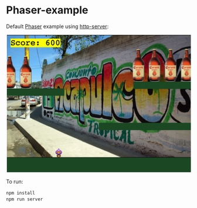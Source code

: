 # Phaser-example

Default [Phaser](http://phaser.io) example using [http-server](https://www.npmjs.com/package/http-server):

![captura-juego](/public/assets/screenshot.png)


To run:
```sh
npm install
npm run server
```

